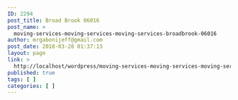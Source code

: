 ```yaml
---
ID: 2294
post_title: Broad Brook 06016
post_name: >
  moving-services-moving-services-moving-services-broadbrook-06016
author: mrgabonijeff@gmail.com
post_date: 2018-03-28 01:37:13
layout: page
link: >
  http://localhost/wordpress/moving-services-moving-services-moving-services-broadbrook-06016/
published: true
tags: [ ]
categories: [ ]
---
```


